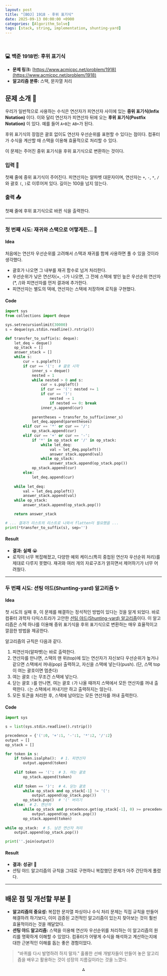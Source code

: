 ```yaml
---
layout: post
title: "[BOJ] 1918 - 후위 표기식"
date: 2025-09-13 00:00:00 +0900
categories: [Algorithm_Solve]
tags: [stack, string, implementation, shunting-yard]
---
```


<br>

### 💻 백준 1918번: 후위 표기식

- **문제 링크:** [https://www.acmicpc.net/problem/1918](https://www.acmicpc.net/problem/1918)
- **알고리즘 분류:** 스택, 문자열 처리

## 문제 소개 🧐

우리가 일반적으로 사용하는 수식은 연산자가 피연산자 사이에 있는 **중위 표기식(Infix Notation)** 이다. 이와 달리 연산자가 피연산자 뒤에 오는 **후위 표기식(Postfix Notation)** 이 있다. 예를 들어 `A+B`는 `AB+`가 된다.

후위 표기식의 장점은 괄호 없이도 연산자 우선순위를 표현할 수 있다는 점이다. 컴퓨터가 수식을 계산할 때 스택을 이용해 효율적으로 처리할 수 있다.

이 문제는 주어진 중위 표기식을 후위 표기식으로 변환하는 것이다.

### 입력 📝

첫째 줄에 중위 표기식이 주어진다. 피연산자는 알파벳 대문자이며, 연산자는 `+`, `-`, `*`, `/`와 괄호 `(`, `)`로 이루어져 있다. 길이는 100을 넘지 않는다.

### 출력 📤

첫째 줄에 후위 표기식으로 바뀐 식을 출력한다.

---

### 첫 번째 시도: 재귀와 스택으로 어떻게든... 🤯

#### Idea

처음에는 연산자 우선순위를 고려해서 스택과 재귀를 함께 사용하면 풀 수 있을 것이라 생각했다.

- 괄호가 나오면 그 내부를 재귀 함수로 넘겨 처리한다.
- 우선순위가 낮은 연산자(+, -)가 나오면, 그 전에 스택에 쌓인 높은 우선순위 연산자(*, /)와 피연산자를 먼저 결과에 추가한다.
- 피연산자는 별도의 덱에, 연산자는 스택에 저장하며 로직을 구현했다.

#### Code

```python
import sys
from collections import deque

sys.setrecursionlimit(30000)
s = deque(sys.stdin.readline().rstrip())

def transfer_to_suffix(s: deque):
    let_deq = deque()
    op_stack = []
    answer_stack = []
    while s:
        cur = s.popleft()
        if cur == '(':  # 괄호 시작
            inner_s = deque()
            nested = 1
            while nested > 0 and s:
                cur = s.popleft()
                if cur == '(': nested += 1
                if cur == ')':
                    nested -= 1
                    if nested == 0: break
                inner_s.append(cur)
            
            parentheses = transfer_to_suffix(inner_s)
            let_deq.append(parentheses)
        elif cur == '*' or cur == '/':
            op_stack.append(cur)
        elif cur == '+' or cur == '-':
            if '*' in op_stack or '/' in op_stack:
                while let_deq:
                    val = let_deq.popleft()
                    answer_stack.append(val)
                while op_stack:
                    answer_stack.append(op_stack.pop())
            op_stack.append(cur)
        else:
            let_deq.append(cur)
    
    while let_deq:
        val = let_deq.popleft()
        answer_stack.append(val)
    while op_stack:
        answer_stack.append(op_stack.pop())

    return answer_stack

# ... 결과가 리스트의 리스트로 나와서 flatten이 필요했음 ...
print(*transfer_to_suffix(s), sep='')
```

#### Result

- **결과: 실패** 😭
- 로직이 너무 복잡해졌고, 다양한 예외 케이스(특히 중첩된 연산자 우선순위 처리)를 제대로 다루지 못했다. 재귀와 여러 개의 자료구조가 얽히면서 제어하기가 너무 어려웠다.

---

### 두 번째 시도: 션팅 야드(Shunting-yard) 알고리즘 ✨

#### Idea

첫 시도의 실패 후, 이 문제를 해결하는 정석적인 방법이 있다는 것을 알게 되었다. 바로 컴퓨터 과학자 다익스트라가 고안한 [션팅 야드(Shunting-yard) 알고리즘](https://hxwoo.github.io/computer_science/2025/09/12/shunting-yard-algorithm.html)이다. 이 알고리즘은 스택 하나를 이용해 중위 표기식을 후위 표기식으로 변환하는 매우 효율적이고 깔끔한 방법을 제공한다.

알고리즘의 규칙은 다음과 같다.

1.  피연산자(알파벳)는 바로 출력한다.
2.  연산자를 만나면, 스택의 맨 위(top)에 있는 연산자가 자신보다 우선순위가 높거나 같으면 스택에서 꺼내(pop) 출력하고, 자신을 스택에 넣는다(push). (단, 스택 top이 여는 괄호이면 멈춘다)
3.  여는 괄호 `(`는 무조건 스택에 넣는다.
4.  닫는 괄호 `)`를 만나면, 여는 괄호 `(`가 나올 때까지 스택에서 모든 연산자를 꺼내 출력한다. `(`는 스택에서 꺼내기만 하고 출력하지는 않는다.
5.  모든 토큰을 처리한 후, 스택에 남아있는 모든 연산자를 꺼내 출력한다.

#### Code

```python
import sys

s = list(sys.stdin.readline().rstrip())

precedence = {'(':0, '+':1, '-':1, '*':2, '/':2}
output = []
op_stack = []

for token in s:
    if token.isalpha():  # 1. 피연산자
        output.append(token)
    
    elif token == '(':  # 3. 여는 괄호
        op_stack.append(token)
    
    elif token == ')':  # 4. 닫는 괄호
        while op_stack and op_stack[-1] != '(':
            output.append(op_stack.pop())
        op_stack.pop()  # '(' 버리기
    else:  # 2. 연산자
        while op_stack and precedence.get(op_stack[-1], 0) >= precedence[token]:
            output.append(op_stack.pop())
        op_stack.append(token)
    
while op_stack:  # 5. 남은 연산자 처리
    output.append(op_stack.pop())

print(''.join(output))
```

#### Result

- **결과: 성공!** 🎉
- 션팅 야드 알고리즘의 규칙을 그대로 구현하니 복잡했던 문제가 아주 간단하게 풀렸다.

---

## 배운 점 및 개선할 부분 🤔

- **알고리즘의 중요성:** 복잡한 문자열 파싱이나 수식 처리 문제는 직접 규칙을 만들어 해결하려 하기보다, 이미 검증된 고전적인 알고리즘이 있는지 찾아보는 것이 훨씬 효율적이라는 것을 깨달았다.
- **션팅 야드 알고리즘:** 스택을 이용해 연산자 우선순위를 처리하는 이 알고리즘의 원리를 명확하게 이해할 수 있었다. 컴퓨터가 어떻게 수식을 해석하고 계산하는지에 대한 근본적인 이해를 돕는 좋은 경험이었다.

> "바퀴를 다시 발명하려 하지 말자." 훌륭한 선배 개발자들이 만들어 놓은 알고리즘을 배우고 활용하는 것이 성장의 지름길이라는 것을 느꼈다.

<div style="text-align: center">⁂</div>
